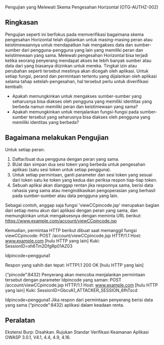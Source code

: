 Pengujian yang Melewati Skema Pengesahan Horizontal (OTG-AUTHZ-002)

Ringkasan
--------
Pengujian seperti ini berfokus pada memverifikasi bagaimana skema pengesahan Horizontal telah dijalankan untuk masing-masing peran atau keistimewaannya untuk mendapatkan hak mengakses data dan sumber-sumber dari pengguna-pengguna yang lain yang memiliki peran dan keistimewaan yang sama.
Melewati pengesahan Horizontal bisa terjadi ketika seorang penyerang mendapat akses ke lebih banyak sumber atau data dari yang biasanya diizinkan untuk mereka. Tingkat izin atau perubahan seperti tersebut mestinya akan dicegah oleh aplikasi. 
Untuk setiap fungsi, perand dan permintaan tertentu yang dijalankan oleh aplikasi selama tahap setelah-pengesahan, hal tersebut perlu untuk diverifikasi kemballi:
-	Apakah memungkinkan untuk mengakses sumber-sumber yang seharusnya bisa diakses oleh pengguna yang memiliki identitas yang berbeda namun memiliki peran dan keistimewaan yang sama? 
-	Apakah memungkinkan untuk menjalankan fungsi-fungsi pada sumber-sumber tersebut yang seharusnya bisa diakses oleh pengguna yang memiliki identitas yang berbeda? 

Bagaimana melakukan Pengujian
------------
Untuk setiap peran:
1.	Daftar/buat dua pengguna dengan peran yang sama.
2.	BUat dan simpan dua sesi token yang berbeda untuk pengesahan aplikasi (satu sesi token untuk setiap pengguna).
3.	Untuk setiap permintaan, ganti parameter dan sesi token yang sesuai dari token satu ke token yang kedua dan periksa respon tiap-tiap token.
4.	Sebuah aplikai akan dianggap rentan jika responnya sama, berisi data rahasia yang sama atau mengindikasikan pengoperasian yang berhasil pada sumber-sumber atau data pengguna yang lain.

Sebagai contoh, anggap saja fungsi 'viewCCpincode.jsp' merupakan bagian dari setiap menu akun dari aplikasi dengan peran yang sama, dan memungkinkan untuk mengaksesnya dengan meminta URL berikut:
https://www.example.com/account/viewCCpincode.jsp 

Kemudian, permintaa HTTP berikut dibuat saat memanggil fungsi viewCCpincode:
POST /account/viewCCpincode.jsp HTTP/1.1
Host: www.example.com
[hulu HTTP yang lain]
Kuki: SessionID=xh6Tm2DfgRp01AZ03

Idpincode=pengguna1

Respon yang sahih dan tepat:
HTTP1.1 200 OK
[hulu HTTP yang lain]

{“pincode”:8432}
Penyerang akan mencoba menjalankan permintaan tersebut dengan parameter Idpincode yang saman:
POST /account/viewCCpincode.jsp HTTP/1.1
Host: www.example.com
[hulu HTTP yang lain]
Kuki: SessionID=GbcvA1_ATTACKER_SESSION_6fhTscd

Idpincode=pengguna1
Jika respon dari permintaan penyerang berisi data yang sama (“pincode”:8432) aplikasi dalam keadaan renta.

Peralatan
-------
Ekstensi Burp: Disahkan.
Rujukan
Standar Verifikasi Keamanan Aplikasi OWASP 3.0.1, V4.1, 4.4, 4.9, 4.16.
